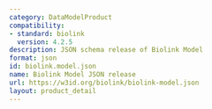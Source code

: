 ```yaml
---
category: DataModelProduct
compatibility:
- standard: biolink
  version: 4.2.5
description: JSON schema release of Biolink Model
format: json
id: biolink.model.json
name: Biolink Model JSON release
url: https://w3id.org/biolink/biolink-model.json
layout: product_detail
---
```

